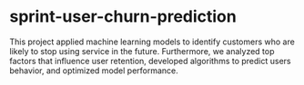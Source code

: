 # sprint-user-churn-prediction

This project applied machine learning models to identify customers who are likely to stop using service in the future. Furthermore, we analyzed top factors that influence user retention, developed algorithms to predict users behavior, and optimized model performance.
